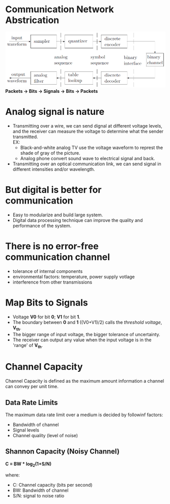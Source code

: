 # Communication Network Abstrication
![](/fig/digi-comm-2.png)
__Packets -> Bits -> Signals -> Bits -> Packets__

# Analog signal is nature
- Transmitting over a wire, we can send dignal at different voltage levels, and the receiver can measure the voltage to determine what the sender transmitted. <br> EX:
    - Black-and-white analog TV use the voltage waveform to represt the shade of gray of the picture.
    - Analog phone convert sound wave to electrical signal and back.
- Transmitting over an optical communication link, we can send signal in different intensities and/or wavelength.

# But digital is better for communication
- Easy to modularize and build large system.
- Digital data processing technique can improve the quality and performance of the system.

# There is no error-free communication channel
- tolerance of internal components
- environmental factors: temperature, power supply votlage
- interference from other transmissions

# Map Bits to Signals
- Voltage __V0__ for bit __0__; __V1__ for bit __1__.
- The boundary between __0__ and __1__ ((V0+V1)/2) calls the _threshold voltage_, __V<sub>th</sub>__.
- The bigger range of input voltage, the bigger tolerance of uncertainty.
- The receiver can output any value when the input voltage is in the 'range' of __V<sub>th</sub>__.

# Channel Capacity
Channel Capacity is defined as the maximum amount information a channel can convey per unit time. 

## Data Rate Limits
The maximum data rate limit over a medium is decided by followinf factors:
- Bandwidth of channel
- Signal levels
- Channel quality (level of noise)

## Shannon Capacity (Noisy Channel)
__C = BW * log<sub>2</sub>(1+S/N)__

where:
- C: Channel capacity (bits per second)
- BW: Bandwidth of channel
- S/N: signal to noise ratio
